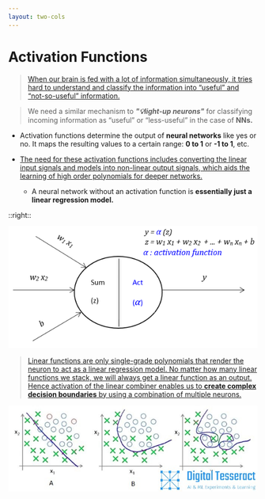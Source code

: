```yaml
---
layout: two-cols
---
```


# Activation Functions

<div></div>

> [When our brain is fed with a lot of information simultaneously, it tries hard to understand and classify the information into “useful” and “not-so-useful” information.][1]

> We need a similar mechanism to ***"💡light-up neurons"*** for classifying incoming information as “useful” or “less-useful” in the case of **NNs.**

- Activation functions determine the output of **neural networks** like yes or no. It maps the resulting values to a certain range: **0 to 1** or **-1 to 1**, etc.

- [The need for these activation functions includes converting the linear input signals and models into non-linear output signals, which aids the learning of high order polynomials for deeper networks.][2]
  * <twemoji-warning /> A neural network without an activation function is **essentially just a linear regression model.**

[1]: https://www.analyticsvidhya.com/blog/2020/01/fundamentals-deep-learning-activation-functions-when-to-use-them/

[2]: https://www.analyticsvidhya.com/blog/2021/04/activation-functions-and-their-derivatives-a-quick-complete-guide/

::right::

<img alt="activation" src="/images/activation.png" />

> <mdi-format-quote-open /> [Linear functions are only single-grade polynomials that render the neuron to act as a linear regression model.  No matter how many linear functions we stack, we will always get a linear function as an output. Hence activation of the linear combiner enables us to **create complex decision boundaries** by using a combination of multiple neurons.][3] <mdi-format-quote-close />

<img alt="boundary" src="/images/boundary.jpg" />

[3]: https://www.sciencedirect.com/topics/engineering/activation-function

